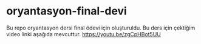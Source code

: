 # oryantasyon-final-devi
Bu repo oryantasyon dersi final ödevi için oluşturuldu. 
Bu ders için çektiğim video linki aşağıda mevcuttur.
https://youtu.be/zgCpHBot5UU

